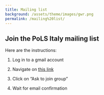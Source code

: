```yaml
---
title: Mailing list
background: /assets/theme/images/gwr.png
permalink: /mailing%20list/
---
```


## Join the PoLS Italy mailing list

Here are the instructions: 

1. Log in to a gmail account

2. Navigate on [this link](https://groups.google.com/u/0/g/pols_it)

3. Click on
“Ask to join group”

4. Wait for email confirmation


